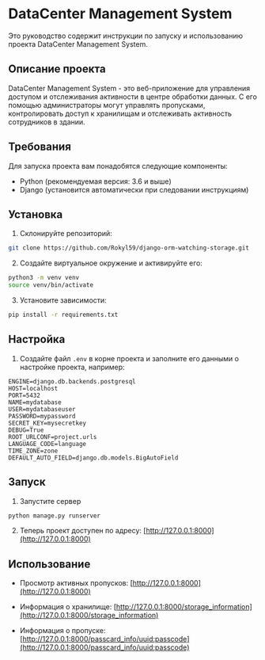 # DataCenter Management System

Это руководство содержит инструкции по запуску и использованию проекта DataCenter Management System.

## Описание проекта

DataCenter Management System - это веб-приложение для управления доступом и отслеживания активности в центре обработки данных. С его помощью администраторы могут управлять пропусками, контролировать доступ к хранилищам и отслеживать активность сотрудников в здании.

## Требования

Для запуска проекта вам понадобятся следующие компоненты:

- Python (рекомендуемая версия: 3.6 и выше)
- Django (установится автоматически при следовании инструкциям)

## Установка

1. Склонируйте репозиторий:

```bash
git clone https://github.com/Rokyl59/django-orm-watching-storage.git
```

2. Создайте виртуальное окружение и активируйте его:

```bash
python3 -m venv venv
source venv/bin/activate
```

3. Установите зависимости:

```bash
pip install -r requirements.txt
```

## Настройка

1. Создайте файл `.env` в корне проекта и заполните его данными о настройке проекта, например:

```
ENGINE=django.db.backends.postgresql
HOST=localhost
PORT=5432
NAME=mydatabase
USER=mydatabaseuser
PASSWORD=mypassword
SECRET_KEY=mysecretkey
DEBUG=True
ROOT_URLCONF=project.urls
LANGUAGE_CODE=language
TIME_ZONE=zone
DEFAULT_AUTO_FIELD=django.db.models.BigAutoField
```

## Запуск

1. Запустите сервер

```bash
python manage.py runserver
```

2. Теперь проект доступен по адресу: [http://127.0.0.1:8000](http://127.0.0.1:8000)

## Использование

* Просмотр активных пропусков: [http://127.0.0.1:8000](http://127.0.0.1:8000)

* Информация о хранилище: [http://127.0.0.1:8000/storage_information](http://127.0.0.1:8000/storage_information)

* Информация о пропуске: [http://127.0.0.1:8000/passcard_info/uuid:passcode](http://127.0.0.1:8000/passcard_info/uuid:passcode)


